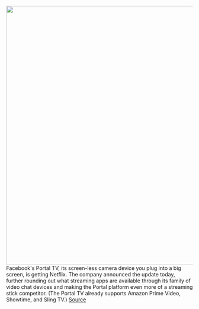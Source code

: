<img src='https://cdn.vox-cdn.com/thumbor/RMG2Aaxzc1aOwKsZmDzAbC6MO18=/0x0:468x261/1200x800/filters:focal(192x137:266x211)/cdn.vox-cdn.com/uploads/chorus_image/image/67589436/image001.0.png' width='700px' /><br/>
Facebook's Portal TV, its screen-less camera device you plug into a big screen, is getting Netflix. The company announced the update today, further rounding out what streaming apps are available through its family of video chat devices and making the Portal platform even more of a streaming stick competitor. (The Portal TV already supports Amazon Prime Video, Showtime, and Sling TV.)
<a href='https://www.theverge.com/2020/10/6/21504264/facebook-portal-tv-netflix-app-update'> Source <a/>